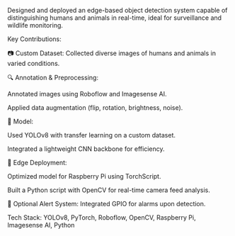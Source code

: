 Designed and deployed an edge-based object detection system capable of distinguishing humans and animals in real-time, ideal for surveillance and wildlife monitoring.

Key Contributions:

📷 Custom Dataset: Collected diverse images of humans and animals in varied conditions.

🔍 Annotation & Preprocessing:

Annotated images using Roboflow and Imagesense AI.

Applied data augmentation (flip, rotation, brightness, noise).

🧠 Model:

Used YOLOv8 with transfer learning on a custom dataset.

Integrated a lightweight CNN backbone for efficiency.

🍓 Edge Deployment:

Optimized model for Raspberry Pi using TorchScript.

Built a Python script with OpenCV for real-time camera feed analysis.

🚨 Optional Alert System: Integrated GPIO for alarms upon detection.

Tech Stack: YOLOv8, PyTorch, Roboflow, OpenCV, Raspberry Pi, Imagesense AI, Python
